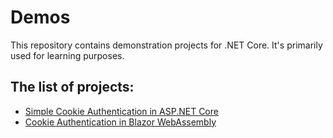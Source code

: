 # Demos
This repository contains demonstration projects for .NET Core. It's primarily used for learning purposes. 

## The list of projects:
- [Simple Cookie Authentication in ASP.NET Core](Demo.CookieAuth)
- [Cookie Authentication in Blazor WebAssembly](Demo.CookieAuthBlazor)
